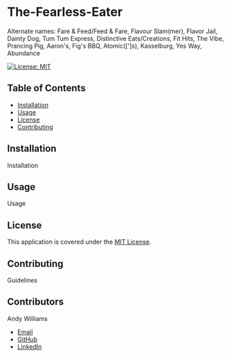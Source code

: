 # The-Fearless-Eater

Alternate names: Fare &amp; Feed/Feed &amp; Fare, Flavour Slam(mer), Flavor Jail, Dainty Dog, Tum Tum Express, Distinctive Eats/Creations, Fit Hits, The Vibe, Prancing Pig, Aaron's, Fig's BBQ, Atomic([']s), Kasselburg, Yes Way, Abundance

[![License: MIT](https://img.shields.io/badge/License-MIT-yellow.svg)](https://opensource.org/licenses/MIT)

<!-- ![Screenshot of deployed application, homepage of site with timer and random tip](/screenshot.png?raw=true "Screenshot of deployed application")
 -->

## Table of Contents

- [Installation](#installation)
- [Usage](#usage)
- [License](#license)
- [Contributing](#contributing)

## Installation

Installation

## Usage

Usage

## License

This application is covered under the [MIT License](https://opensource.org/licenses/MIT).

## Contributing

Guidelines

## Contributors

Andy Williams

- [Email](mailto:awilliamscoding@gmail.com)
- [GitHub](https://github.com/andycwilliams)
- [LinkedIn](https://www.linkedin.com/in/andrewcharleswilliams/)
